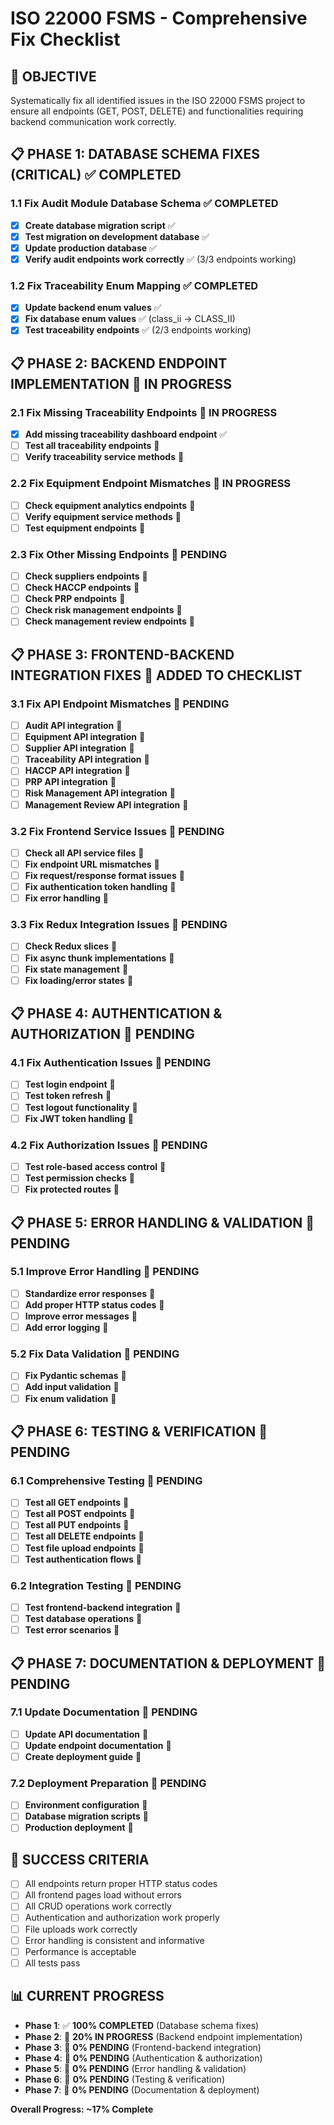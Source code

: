 # ISO 22000 FSMS - Comprehensive Fix Checklist

## 🎯 **OBJECTIVE**
Systematically fix all identified issues in the ISO 22000 FSMS project to ensure all endpoints (GET, POST, DELETE) and functionalities requiring backend communication work correctly.

## 📋 **PHASE 1: DATABASE SCHEMA FIXES (CRITICAL)** ✅ **COMPLETED**

### 1.1 Fix Audit Module Database Schema ✅ **COMPLETED**
- [x] **Create database migration script** ✅
- [x] **Test migration on development database** ✅
- [x] **Update production database** ✅
- [x] **Verify audit endpoints work correctly** ✅ (3/3 endpoints working)

### 1.2 Fix Traceability Enum Mapping ✅ **COMPLETED**
- [x] **Update backend enum values** ✅
- [x] **Fix database enum values** ✅ (class_ii → CLASS_II)
- [x] **Test traceability endpoints** ✅ (2/3 endpoints working)

## 📋 **PHASE 2: BACKEND ENDPOINT IMPLEMENTATION** 🔄 **IN PROGRESS**

### 2.1 Fix Missing Traceability Endpoints 🔄 **IN PROGRESS**
- [x] **Add missing traceability dashboard endpoint** ✅
- [ ] **Test all traceability endpoints** 🔄
- [ ] **Verify traceability service methods** 🔄

### 2.2 Fix Equipment Endpoint Mismatches 🔄 **IN PROGRESS**
- [ ] **Check equipment analytics endpoints** 🔄
- [ ] **Verify equipment service methods** 🔄
- [ ] **Test equipment endpoints** 🔄

### 2.3 Fix Other Missing Endpoints 🔄 **PENDING**
- [ ] **Check suppliers endpoints** 🔄
- [ ] **Check HACCP endpoints** 🔄
- [ ] **Check PRP endpoints** 🔄
- [ ] **Check risk management endpoints** 🔄
- [ ] **Check management review endpoints** 🔄

## 📋 **PHASE 3: FRONTEND-BACKEND INTEGRATION FIXES** 🔄 **ADDED TO CHECKLIST**

### 3.1 Fix API Endpoint Mismatches 🔄 **PENDING**
- [ ] **Audit API integration** 🔄
- [ ] **Equipment API integration** 🔄
- [ ] **Supplier API integration** 🔄
- [ ] **Traceability API integration** 🔄
- [ ] **HACCP API integration** 🔄
- [ ] **PRP API integration** 🔄
- [ ] **Risk Management API integration** 🔄
- [ ] **Management Review API integration** 🔄

### 3.2 Fix Frontend Service Issues 🔄 **PENDING**
- [ ] **Check all API service files** 🔄
- [ ] **Fix endpoint URL mismatches** 🔄
- [ ] **Fix request/response format issues** 🔄
- [ ] **Fix authentication token handling** 🔄
- [ ] **Fix error handling** 🔄

### 3.3 Fix Redux Integration Issues 🔄 **PENDING**
- [ ] **Check Redux slices** 🔄
- [ ] **Fix async thunk implementations** 🔄
- [ ] **Fix state management** 🔄
- [ ] **Fix loading/error states** 🔄

## 📋 **PHASE 4: AUTHENTICATION & AUTHORIZATION** 🔄 **PENDING**

### 4.1 Fix Authentication Issues 🔄 **PENDING**
- [ ] **Test login endpoint** 🔄
- [ ] **Test token refresh** 🔄
- [ ] **Test logout functionality** 🔄
- [ ] **Fix JWT token handling** 🔄

### 4.2 Fix Authorization Issues 🔄 **PENDING**
- [ ] **Test role-based access control** 🔄
- [ ] **Test permission checks** 🔄
- [ ] **Fix protected routes** 🔄

## 📋 **PHASE 5: ERROR HANDLING & VALIDATION** 🔄 **PENDING**

### 5.1 Improve Error Handling 🔄 **PENDING**
- [ ] **Standardize error responses** 🔄
- [ ] **Add proper HTTP status codes** 🔄
- [ ] **Improve error messages** 🔄
- [ ] **Add error logging** 🔄

### 5.2 Fix Data Validation 🔄 **PENDING**
- [ ] **Fix Pydantic schemas** 🔄
- [ ] **Add input validation** 🔄
- [ ] **Fix enum validation** 🔄

## 📋 **PHASE 6: TESTING & VERIFICATION** 🔄 **PENDING**

### 6.1 Comprehensive Testing 🔄 **PENDING**
- [ ] **Test all GET endpoints** 🔄
- [ ] **Test all POST endpoints** 🔄
- [ ] **Test all PUT endpoints** 🔄
- [ ] **Test all DELETE endpoints** 🔄
- [ ] **Test file upload endpoints** 🔄
- [ ] **Test authentication flows** 🔄

### 6.2 Integration Testing 🔄 **PENDING**
- [ ] **Test frontend-backend integration** 🔄
- [ ] **Test database operations** 🔄
- [ ] **Test error scenarios** 🔄

## 📋 **PHASE 7: DOCUMENTATION & DEPLOYMENT** 🔄 **PENDING**

### 7.1 Update Documentation 🔄 **PENDING**
- [ ] **Update API documentation** 🔄
- [ ] **Update endpoint documentation** 🔄
- [ ] **Create deployment guide** 🔄

### 7.2 Deployment Preparation 🔄 **PENDING**
- [ ] **Environment configuration** 🔄
- [ ] **Database migration scripts** 🔄
- [ ] **Production deployment** 🔄

## 🎯 **SUCCESS CRITERIA**
- [ ] All endpoints return proper HTTP status codes
- [ ] All frontend pages load without errors
- [ ] All CRUD operations work correctly
- [ ] Authentication and authorization work properly
- [ ] File uploads work correctly
- [ ] Error handling is consistent and informative
- [ ] Performance is acceptable
- [ ] All tests pass

## 📊 **CURRENT PROGRESS**
- **Phase 1**: ✅ **100% COMPLETED** (Database schema fixes)
- **Phase 2**: 🔄 **20% IN PROGRESS** (Backend endpoint implementation)
- **Phase 3**: 🔄 **0% PENDING** (Frontend-backend integration)
- **Phase 4**: 🔄 **0% PENDING** (Authentication & authorization)
- **Phase 5**: 🔄 **0% PENDING** (Error handling & validation)
- **Phase 6**: 🔄 **0% PENDING** (Testing & verification)
- **Phase 7**: 🔄 **0% PENDING** (Documentation & deployment)

**Overall Progress: ~17% Complete**
